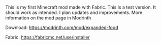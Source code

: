 This is my first Minecraft mod made with Fabric. This is a test version. It should work as intended. I plan updates and improvements. More information on the mod page in Modrinth

Download: https://modrinth.com/mod/expanded-food

Fabric: https://fabricmc.net/use/installer
